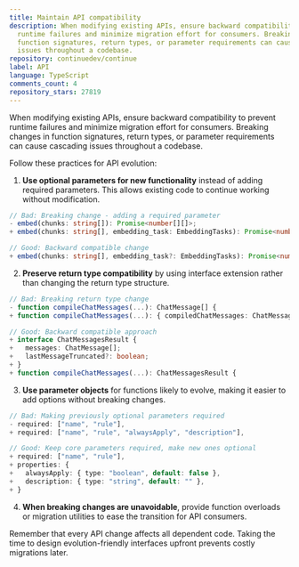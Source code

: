 ```yaml
---
title: Maintain API compatibility
description: When modifying existing APIs, ensure backward compatibility to prevent
  runtime failures and minimize migration effort for consumers. Breaking changes in
  function signatures, return types, or parameter requirements can cause cascading
  issues throughout a codebase.
repository: continuedev/continue
label: API
language: TypeScript
comments_count: 4
repository_stars: 27819
---
```


When modifying existing APIs, ensure backward compatibility to prevent runtime failures and minimize migration effort for consumers. Breaking changes in function signatures, return types, or parameter requirements can cause cascading issues throughout a codebase.

Follow these practices for API evolution:

1. **Use optional parameters for new functionality** instead of adding required parameters. This allows existing code to continue working without modification.

```typescript
// Bad: Breaking change - adding a required parameter
- embed(chunks: string[]): Promise<number[][]>;
+ embed(chunks: string[], embedding_task: EmbeddingTasks): Promise<number[][]>;

// Good: Backward compatible change
+ embed(chunks: string[], embedding_task?: EmbeddingTasks): Promise<number[][]>;
```

2. **Preserve return type compatibility** by using interface extension rather than changing the return type structure.

```typescript
// Bad: Breaking return type change
- function compileChatMessages(...): ChatMessage[] {
+ function compileChatMessages(...): { compiledChatMessages: ChatMessage[]; lastMessageTruncated: boolean } {

// Good: Backward compatible approach
+ interface ChatMessagesResult {
+   messages: ChatMessage[];
+   lastMessageTruncated?: boolean;
+ }
+ function compileChatMessages(...): ChatMessagesResult {
```

3. **Use parameter objects** for functions likely to evolve, making it easier to add options without breaking changes.

```typescript
// Bad: Making previously optional parameters required
- required: ["name", "rule"],
+ required: ["name", "rule", "alwaysApply", "description"],

// Good: Keep core parameters required, make new ones optional
+ required: ["name", "rule"],
+ properties: {
+   alwaysApply: { type: "boolean", default: false },
+   description: { type: "string", default: "" },
+ }
```

4. **When breaking changes are unavoidable**, provide function overloads or migration utilities to ease the transition for API consumers.

Remember that every API change affects all dependent code. Taking the time to design evolution-friendly interfaces upfront prevents costly migrations later.
